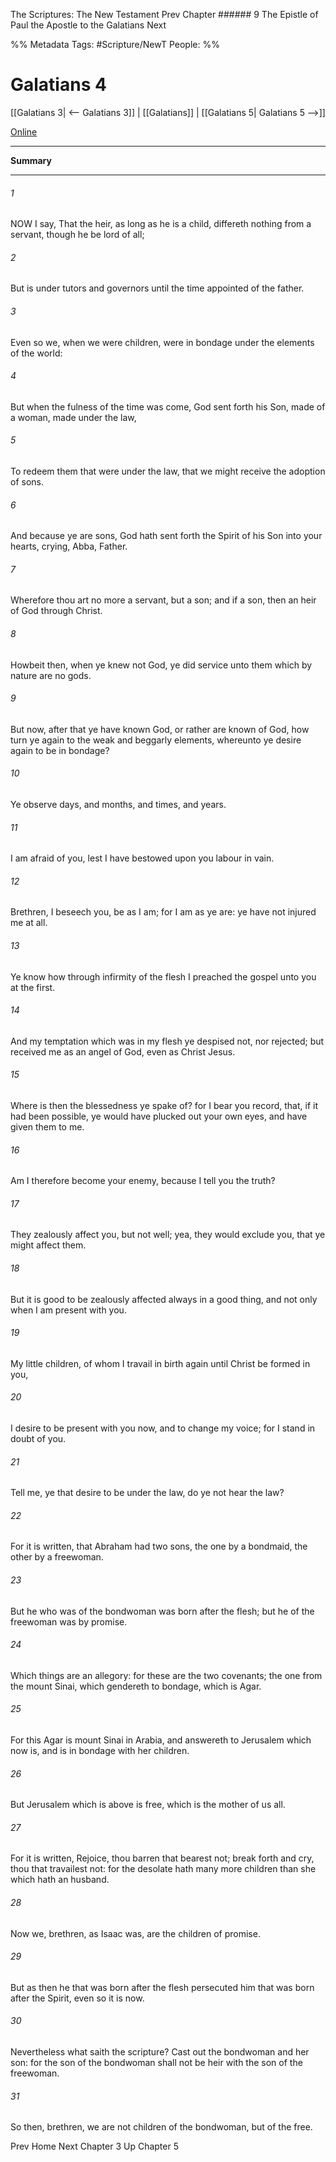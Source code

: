 The Scriptures: The New Testament
Prev
Chapter ###### 9
The Epistle of Paul the Apostle to the Galatians
Next

%% Metadata
Tags: #Scripture/NewT
People: 
%%
# Galatians 4
[[Galatians 3| <-- Galatians 3]] | [[Galatians]] | [[Galatians 5| Galatians 5 -->]]

[Online](https://churchofjesuschrist.org/study/scriptures/nt/gal/4?lang=eng)

---
__Summary__



---
###### 1
NOW I say, That the heir, as long as he is a child, differeth nothing from a servant, though he be lord of all;
###### 2
But is under tutors and governors until the time appointed of the father.
###### 3
Even so we, when we were children, were in bondage under the elements of the world:
###### 4
But when the fulness of the time was come, God sent forth his Son, made of a woman, made under the law,
###### 5
To redeem them that were under the law, that we might receive the adoption of sons.
###### 6
And because ye are sons, God hath sent forth the Spirit of his Son into your hearts, crying, Abba, Father.
###### 7
Wherefore thou art no more a servant, but a son; and if a son, then an heir of God through Christ.
###### 8
Howbeit then, when ye knew not God, ye did service unto them which by nature are no gods.
###### 9
But now, after that ye have known God, or rather are known of God, how turn ye again to the weak and beggarly elements, whereunto ye desire again to be in bondage?
###### 10
Ye observe days, and months, and times, and years.
###### 11
I am afraid of you, lest I have bestowed upon you labour in vain.
###### 12
Brethren, I beseech you, be as I am; for I am as ye are: ye have not injured me at all.
###### 13
Ye know how through infirmity of the flesh I preached the gospel unto you at the first.
###### 14
And my temptation which was in my flesh ye despised not, nor rejected; but received me as an angel of God, even as Christ Jesus.
###### 15
Where is then the blessedness ye spake of? for I bear you record, that, if it had been possible, ye would have plucked out your own eyes, and have given them to me.
###### 16
Am I therefore become your enemy, because I tell you the truth?
###### 17
They zealously affect you, but not well; yea, they would exclude you, that ye might affect them.
###### 18
But it is good to be zealously affected always in a good thing, and not only when I am present with you.
###### 19
My little children, of whom I travail in birth again until Christ be formed in you,
###### 20
I desire to be present with you now, and to change my voice; for I stand in doubt of you.
###### 21
Tell me, ye that desire to be under the law, do ye not hear the law?
###### 22
For it is written, that Abraham had two sons, the one by a bondmaid, the other by a freewoman.
###### 23
But he who was of the bondwoman was born after the flesh; but he of the freewoman was by promise.
###### 24
Which things are an allegory: for these are the two covenants; the one from the mount Sinai, which gendereth to bondage, which is Agar.
###### 25
For this Agar is mount Sinai in Arabia, and answereth to Jerusalem which now is, and is in bondage with her children.
###### 26
But Jerusalem which is above is free, which is the mother of us all.
###### 27
For it is written, Rejoice, thou barren that bearest not; break forth and cry, thou that travailest not: for the desolate hath many more children than she which hath an husband.
###### 28
Now we, brethren, as Isaac was, are the children of promise.
###### 29
But as then he that was born after the flesh persecuted him that was born after the Spirit, even so it is now.
###### 30
Nevertheless what saith the scripture? Cast out the bondwoman and her son: for the son of the bondwoman shall not be heir with the son of the freewoman.
###### 31
So then, brethren, we are not children of the bondwoman, but of the free.

Prev
Home
Next
Chapter 3
Up
Chapter 5



